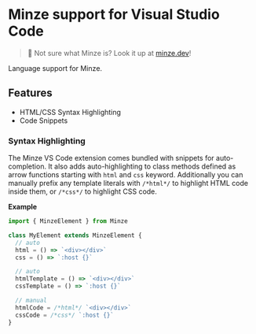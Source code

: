# Minze support for Visual Studio Code

> 🍃 Not sure what Minze is? Look it up at [minze.dev](https://minze.dev)!

Language support for Minze.

## Features

- HTML/CSS Syntax Highlighting
- Code Snippets

### Syntax Highlighting

The Minze VS Code extension comes bundled with snippets for auto-completion. It also adds auto-highlighting to class methods defined as arrow functions starting with `html` and `css` keyword. Additionally you can manually prefix any template literals with `/*html*/` to highlight HTML code inside them, or `/*css*/` to highlight CSS code.

**Example**

```js
import { MinzeElement } from Minze

class MyElement extends MinzeElement {
  // auto
  html = () => `<div></div>`
  css = () => `:host {}`

  // auto
  htmlTemplate = () => `<div></div>`
  cssTemplate = () => `:host {}`

  // manual
  htmlCode = /*html*/ `<div></div>`
  cssCode = /*css*/ `:host {}`
}
```
